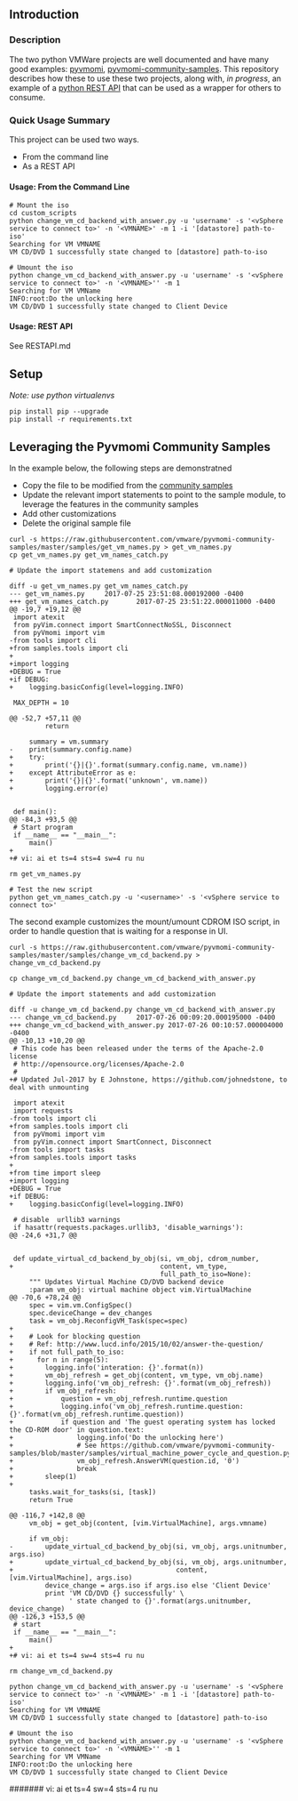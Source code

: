 ## Introduction

### Description

The two python VMWare projects are well documented and have many good examples: [pyvmomi](https://github.com/vmware/pyvmomi), [pyvmomi-community-samples](https://github.com/vmware/pyvmomi-community-samples).  This repository describes how these to use these two projects, along with, *in progress*,  an example of a [python REST API](http://www.django-rest-framework.org/) that can be used as a wrapper for others to consume.

### Quick Usage Summary
This project can be used two ways.

* From the command line
* As a REST API

#### Usage: From the Command Line

```
# Mount the iso
cd custom_scripts
python change_vm_cd_backend_with_answer.py -u 'username' -s '<vSphere service to connect to>' -n '<VMNAME>' -m 1 -i '[datastore] path-to-iso'
Searching for VM VMNAME
VM CD/DVD 1 successfully state changed to [datastore] path-to-iso 

# Umount the iso
python change_vm_cd_backend_with_answer.py -u 'username' -s '<vSphere service to connect to>' -n '<VMNAME>'' -m 1
Searching for VM VMName
INFO:root:Do the unlocking here
VM CD/DVD 1 successfully state changed to Client Device
```

#### Usage: REST API
See RESTAPI.md

## Setup
*Note: use python virtualenvs* 

```
pip install pip --upgrade
pip install -r requirements.txt
```

## Leveraging the Pyvmomi Community Samples
In the example below, the following steps are demonstratned

* Copy the file to be modified from the [community samples](https://github.com/vmware/pyvmomi-community-samples/tree/master/samples)
* Update the relevant import statements to point to the sample module, to leverage the features in the community samples
* Add other customizations
* Delete the original sample file

```
curl -s https://raw.githubusercontent.com/vmware/pyvmomi-community-samples/master/samples/get_vm_names.py > get_vm_names.py
cp get_vm_names.py get_vm_names_catch.py

# Update the import statemens and add customization

diff -u get_vm_names.py get_vm_names_catch.py
--- get_vm_names.py     2017-07-25 23:51:08.000192000 -0400
+++ get_vm_names_catch.py       2017-07-25 23:51:22.000011000 -0400
@@ -19,7 +19,12 @@
 import atexit
 from pyVim.connect import SmartConnectNoSSL, Disconnect
 from pyVmomi import vim
-from tools import cli
+from samples.tools import cli
+
+import logging
+DEBUG = True
+if DEBUG:
+    logging.basicConfig(level=logging.INFO)

 MAX_DEPTH = 10

@@ -52,7 +57,11 @@
         return

     summary = vm.summary
-    print(summary.config.name)
+    try:
+        print('{}|{}'.format(summary.config.name, vm.name))
+    except AttributeError as e:
+        print('{}|{}'.format('unknown', vm.name))
+        logging.error(e)


 def main():
@@ -84,3 +93,5 @@
 # Start program
 if __name__ == "__main__":
     main()
+
+# vi: ai et ts=4 sts=4 sw=4 ru nu

rm get_vm_names.py

# Test the new script
python get_vm_names_catch.py -u '<username>' -s '<vSphere service to connect to>'
```

The second example customizes the mount/umount CDROM ISO script, in order to handle question that is waiting for a response in UI.

```
curl -s https://raw.githubusercontent.com/vmware/pyvmomi-community-samples/master/samples/change_vm_cd_backend.py > change_vm_cd_backend.py

cp change_vm_cd_backend.py change_vm_cd_backend_with_answer.py

# Update the import statements and add customization

diff -u change_vm_cd_backend.py change_vm_cd_backend_with_answer.py
--- change_vm_cd_backend.py     2017-07-26 00:09:20.000195000 -0400
+++ change_vm_cd_backend_with_answer.py 2017-07-26 00:10:57.000004000 -0400
@@ -10,13 +10,20 @@
 # This code has been released under the terms of the Apache-2.0 license
 # http://opensource.org/licenses/Apache-2.0
 #
+# Updated Jul-2017 by E Johnstone, https://github.com/johnedstone, to deal with unmounting

 import atexit
 import requests
-from tools import cli
+from samples.tools import cli
 from pyVmomi import vim
 from pyVim.connect import SmartConnect, Disconnect
-from tools import tasks
+from samples.tools import tasks
+
+from time import sleep
+import logging
+DEBUG = True
+if DEBUG:
+    logging.basicConfig(level=logging.INFO)

 # disable  urllib3 warnings
 if hasattr(requests.packages.urllib3, 'disable_warnings'):
@@ -24,6 +31,7 @@


 def update_virtual_cd_backend_by_obj(si, vm_obj, cdrom_number,
+                                     content, vm_type,
                                      full_path_to_iso=None):
     """ Updates Virtual Machine CD/DVD backend device
     :param vm_obj: virtual machine object vim.VirtualMachine
@@ -70,6 +78,24 @@
     spec = vim.vm.ConfigSpec()
     spec.deviceChange = dev_changes
     task = vm_obj.ReconfigVM_Task(spec=spec)
+
+    # Look for blocking question
+    # Ref: http://www.lucd.info/2015/10/02/answer-the-question/
+    if not full_path_to_iso:
+      for n in range(5):
+        logging.info('interation: {}'.format(n))
+        vm_obj_refresh = get_obj(content, vm_type, vm_obj.name)
+        logging.info('vm_obj_refresh: {}'.format(vm_obj_refresh))
+        if vm_obj_refresh:
+            question = vm_obj_refresh.runtime.question
+            logging.info('vm_obj_refresh.runtime.question: {}'.format(vm_obj_refresh.runtime.question))
+            if question and 'The guest operating system has locked the CD-ROM door' in question.text:
+                logging.info('Do the unlocking here')
+                # See https://github.com/vmware/pyvmomi-community-samples/blob/master/samples/virtual_machine_power_cycle_and_question.py
+                vm_obj_refresh.AnswerVM(question.id, '0')
+                break
+        sleep(1)
+
     tasks.wait_for_tasks(si, [task])
     return True

@@ -116,7 +142,8 @@
     vm_obj = get_obj(content, [vim.VirtualMachine], args.vmname)

     if vm_obj:
-        update_virtual_cd_backend_by_obj(si, vm_obj, args.unitnumber, args.iso)
+        update_virtual_cd_backend_by_obj(si, vm_obj, args.unitnumber,
+                                         content, [vim.VirtualMachine], args.iso)
         device_change = args.iso if args.iso else 'Client Device'
         print 'VM CD/DVD {} successfully' \
               ' state changed to {}'.format(args.unitnumber, device_change)
@@ -126,3 +153,5 @@
 # start
 if __name__ == "__main__":
     main()
+
+# vi: ai et ts=4 sw=4 sts=4 ru nu

rm change_vm_cd_backend.py

python change_vm_cd_backend_with_answer.py -u 'username' -s '<vSphere service to connect to>' -n '<VMNAME>' -m 1 -i '[datastore] path-to-iso'
Searching for VM VMNAME
VM CD/DVD 1 successfully state changed to [datastore] path-to-iso 

# Umount the iso
python change_vm_cd_backend_with_answer.py -u 'username' -s '<vSphere service to connect to>' -n '<VMNAME>'' -m 1
Searching for VM VMName
INFO:root:Do the unlocking here
VM CD/DVD 1 successfully state changed to Client Device

```

####### vi: ai et ts=4 sw=4 sts=4 ru nu
